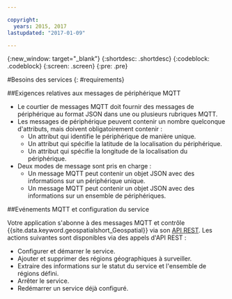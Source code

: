 ```yaml
---

copyright:
  years: 2015, 2017
lastupdated: "2017-01-09"

---
```


<!-- Attribute definitions --> 
{:new_window: target="_blank"}
{:shortdesc: .shortdesc}
{:codeblock: .codeblock}
{:screen: .screen}
{:pre: .pre}

#Besoins des services
{: #requirements}


##Exigences relatives aux messages de périphérique MQTT

* Le courtier de messages MQTT doit fournir des messages de périphérique au format JSON dans une ou plusieurs rubriques MQTT.
* Les messages de périphérique peuvent contenir un nombre quelconque d'attributs, mais doivent obligatoirement contenir :
	* Un attribut qui identifie le périphérique de manière unique.
	* Un attribut qui spécifie la latitude de la localisation du périphérique.
	* Un attribut qui spécifie la longitude de la localisation du périphérique.
* Deux modes de message sont pris en charge :
	* Un message MQTT peut contenir un objet JSON avec des informations sur un périphérique unique.
	* Un message MQTT peut contenir un objet JSON avec des informations sur un ensemble de périphériques.

##Evénements MQTT et configuration du service

Votre application s'abonne à des messages MQTT et contrôle
{{site.data.keyword.geospatialshort_Geospatial}} via son
[API REST](https://console.ng.bluemix.net/apidocs/246). Les
actions suivantes sont disponibles via des appels d'API REST :

* Configurer et démarrer le service.
* Ajouter et supprimer des régions géographiques à surveiller.
* Extraire des informations sur le statut du service et l'ensemble de régions défini.
* Arrêter le service.
* Redémarrer un service déjà configuré.

